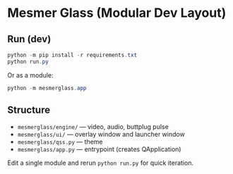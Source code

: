 # Mesmer Glass (Modular Dev Layout)

## Run (dev)
```powershell
python -m pip install -r requirements.txt
python run.py
```
Or as a module:
```powershell
python -m mesmerglass.app
```

## Structure
- `mesmerglass/engine/` — video, audio, buttplug pulse
- `mesmerglass/ui/` — overlay window and launcher window
- `mesmerglass/qss.py` — theme
- `mesmerglass/app.py` — entrypoint (creates QApplication)

Edit a single module and rerun `python run.py` for quick iteration.

